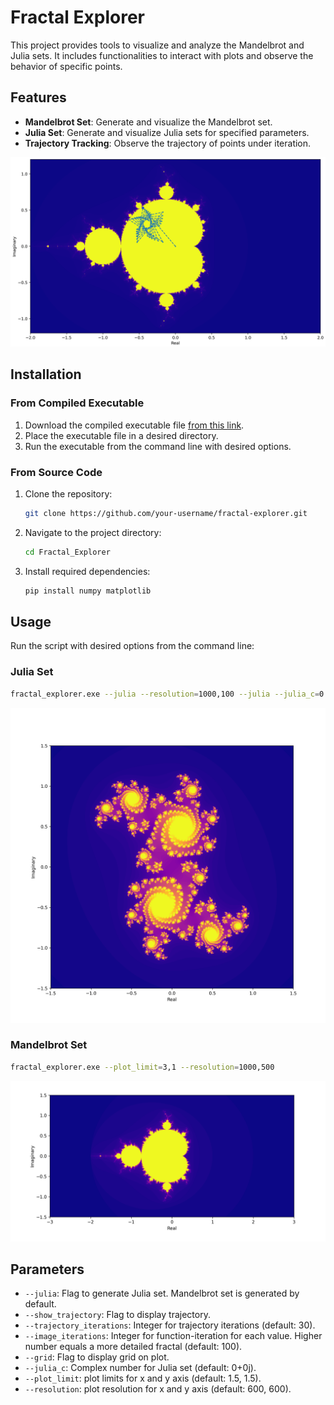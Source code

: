 # Fractal Explorer

This project provides tools to visualize and analyze the Mandelbrot and Julia sets. It includes functionalities to interact with plots and observe the behavior of specific points.

## Features

- **Mandelbrot Set**: Generate and visualize the Mandelbrot set.
- **Julia Set**: Generate and visualize Julia sets for specified parameters.
- **Trajectory Tracking**: Observe the trajectory of points under iteration.

![Sample](img/sample.png)

## Installation

### From Compiled Executable

1. Download the compiled executable file [from this link](dist/fractal_explorer.exe).
2. Place the executable file in a desired directory.
3. Run the executable from the command line with desired options.



### From Source Code

1. Clone the repository:
   ```bash
   git clone https://github.com/your-username/fractal-explorer.git
    ```

2. Navigate to the project directory:
   ```bash
   cd Fractal_Explorer
   ```

3. Install required dependencies:
   ```bash
   pip install numpy matplotlib
   ```

## Usage
Run the script with desired options from the command line:

### Julia Set

```bash
fractal_explorer.exe --julia --resolution=1000,100 --julia --julia_c=0.355+0.355j
```

![Julia Sample](img/julia_sample.png)


### Mandelbrot Set

```bash
fractal_explorer.exe --plot_limit=3,1 --resolution=1000,500
```

![Mandelbrot Sample](img/mandelbrot_sample.png)


## Parameters

- `--julia`: Flag to generate Julia set. Mandelbrot set is generated by default.
- `--show_trajectory`: Flag to display trajectory.
- `--trajectory_iterations`: Integer for trajectory iterations (default: 30).
- `--image_iterations`: Integer for function-iteration for each value. Higher number equals a more detailed fractal (default: 100).
- `--grid`: Flag to display grid on plot.
- `--julia_c`: Complex number for Julia set (default: 0+0j).
- `--plot_limit`: plot limits for x and y axis (default: 1.5, 1.5).
- `--resolution`: plot resolution for x and y axis (default: 600, 600).


